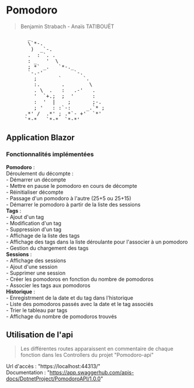 # Pomodoro
> Benjamin Strabach - Anaïs TATIBOUËT

<pre>
       _                        
       \`*-.                    
        )  _`-.                 
       .  : `. .                
       : _   '  \               
       ; *` _.   `*-._          
       `-.-'          `-.       
         ;       `       `.     
         :.       .        \    
         . \  .   :   .-'   .   
         '  `+.;  ;  '      :   
         :  '  |    ;       ;-. 
         ; '   : :`-:     _.`* ;
      .*' /  .*' ; .*`- +'  `*' 
      `*-*   `*-*  `*-*'
</pre>

## Application Blazor

### Fonctionnalités implémentées

**Pomodoro** :<br>
    Déroulement du décompte : <br>
    - Démarrer un décompte <br>
    - Mettre en pause le pomodoro en cours de décompte <br> 
    - Réinitialiser décompte <br>
    - Passage d'un pomodoro à l'autre (25+5 ou 25+15) <br>
    - Démarrer le pomodoro à partir de la liste des sessions <br>
**Tags** : <br>
    - Ajout d'un tag <br>
    - Modification d'un tag <br>
    - Suppression d'un tag <br>
    - Affichage de la liste des tags <br>
    - Affichage des tags dans la liste déroulante pour l'associer à un pomodoro <br>
    - Gestion du chargement des tags <br>
**Sessions** : <br>
    - Affichage des sessions <br>
    - Ajout d'une session <br>
    - Supprimer une session <br>
    - Créer les pomodoros en fonction du nombre de pomodoros <br>
    - Associer les tags aux pomodoros <br>
**Historique** : <br>
    - Enregistrment de la date et du tag dans l'historique<br>
    - Liste des pomodoros passés avec la date et le tag associés <br>
    - Trier le tableau par tags <br>
    - Affichage du nombre de pomodoros trouvés <br>
    
## Utilisation de l'api
> Les différentes routes apparaissent en commentaire de chaque fonction dans les Controllers du projet "Pomodoro-api"

Url d'accès : "https://localhost:44313/" <br>
Documentation : "https://app.swaggerhub.com/apis-docs/DotnetProject/PomodoroAPI/1.0.0" <br>
